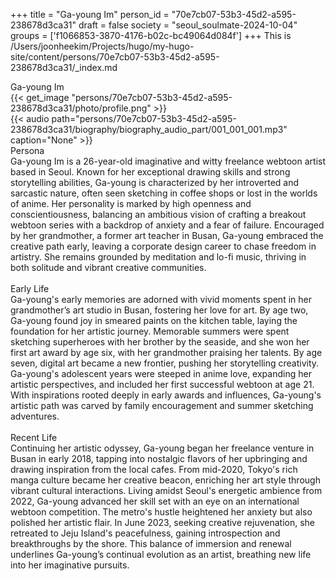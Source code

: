 +++
title = "Ga-young Im"
person_id = "70e7cb07-53b3-45d2-a595-238678d3ca31"
draft = false
society = "seoul_soulmate-2024-10-04"
groups = ['f1066853-3870-4176-b02c-bc49064d084f']
+++
This is /Users/joonheekim/Projects/hugo/my-hugo-site/content/persons/70e7cb07-53b3-45d2-a595-238678d3ca31/_index.md

<div class="h1_1_right">Ga-young Im</div>{{< get_image "persons/70e7cb07-53b3-45d2-a595-238678d3ca31/photo/profile.png" >}}
<br>
{{< audio
    path="persons/70e7cb07-53b3-45d2-a595-238678d3ca31/biography/biography_audio_part/001_001_001.mp3" 
    caption="None"
>}}
<br>
<div class="h2">Persona</div><div class="plain">Ga-young Im is a 26-year-old imaginative and witty freelance webtoon artist based in Seoul. Known for her exceptional drawing skills and strong storytelling abilities, Ga-young is characterized by her introverted and sarcastic nature, often seen sketching in coffee shops or lost in the worlds of anime. Her personality is marked by high openness and conscientiousness, balancing an ambitious vision of crafting a breakout webtoon series with a backdrop of anxiety and a fear of failure. Encouraged by her grandmother, a former art teacher in Busan, Ga-young embraced the creative path early, leaving a corporate design career to chase freedom in artistry. She remains grounded by meditation and lo-fi music, thriving in both solitude and vibrant creative communities.</div><br>
<div class="h2">Early Life</div><div class="plain">Ga-young's early memories are adorned with vivid moments spent in her grandmother’s art studio in Busan, fostering her love for art. By age two, Ga-young found joy in smeared paints on the kitchen table, laying the foundation for her artistic journey. Memorable summers were spent sketching superheroes with her brother by the seaside, and she won her first art award by age six, with her grandmother praising her talents. By age seven, digital art became a new frontier, pushing her storytelling creativity. Ga-young's adolescent years were steeped in anime love, expanding her artistic perspectives, and included her first successful webtoon at age 21. With inspirations rooted deeply in early awards and influences, Ga-young's artistic path was carved by family encouragement and summer sketching adventures.</div><br>
<div class="h2">Recent Life</div><div class="plain">Continuing her artistic odyssey, Ga-young began her freelance venture in Busan in early 2018, tapping into nostalgic flavors of her upbringing and drawing inspiration from the local cafes. From mid-2020, Tokyo's rich manga culture became her creative beacon, enriching her art style through vibrant cultural interactions. Living amidst Seoul's energetic ambience from 2022, Ga-young advanced her skill set with an eye on an international webtoon competition. The metro's hustle heightened her anxiety but also polished her artistic flair. In June 2023, seeking creative rejuvenation, she retreated to Jeju Island's peacefulness, gaining introspection and breakthroughs by the shore. This balance of immersion and renewal underlines Ga-young’s continual evolution as an artist, breathing new life into her imaginative pursuits. </div><br>
